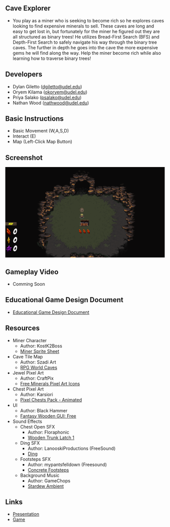 ## Cave Explorer
- You play as a miner who is seeking to become rich so he explores caves looking to find expensive minerals to sell. These caves are long and easy to get lost in, but fortunately for the miner he figured out they are all structured as binary trees! He utilizes Bread-First Search (BFS) and Depth-First Search to safely navigate his way through the binary tree caves. The further in depth he goes into the cave the more expensive gems he will find along the way. Help the miner become rich while also learning how to traverse binary trees!
## Developers
- Dylan Giletto (dgiletto@udel.edu)
- Oryem Kilama (okoryem@udel.edu)
- Priya Salako (psalako@udel.edu)
- Nathan Wood (nathwood@udel.edu)
## Basic Instructions
- Basic Movement (W,A,S,D)
- Interact (E)
- Map (Left-Click Map Button)
## Screenshot
![Gameplay Screenshot](Docs/GameplayScreenshot.png)
## Gameplay Video
- Comming Soon
## Educational Game Design Document
- [Educational Game Design Document](Docs/EGDD.md)
## Resources
- Miner Character
  - Author: KostK2Boss
  - [Miner Sprite Sheet](https://www.deviantart.com/kostk2boss/art/custom-miner-sprites-252465211)
- Cave Tile Map
  - Author: Szadi Art
  - [RPG World Caves](https://assetstore.unity.com/packages/2d/environments/rpg-worlds-caves-167274)
- Jewel Pixel Art
  - Author: CraftPix
  - [Free Minerals Pixel Art Icons](https://assetstore.unity.com/packages/2d/gui/icons/free-minerals-pixel-art-icons-196216)
- Chest Pixel Art
  - Author: Karsiori
  - [Pixel Chests Pack - Animated](https://assetstore.unity.com/packages/2d/environments/pixel-chests-pack-animated-263923)
- UI
  - Author: Black Hammer
  - [Fantasy Wooden GUI: Free](https://assetstore.unity.com/packages/2d/gui/fantasy-wooden-gui-free-103811)
- Sound Effects
  - Chest Open SFX
    - Author: Floraphonic
    - [Wooden Trunk Latch 1](https://pixabay.com/sound-effects/wooden-trunk-latch-1-183944/)
  - Ding SFX
    - Author: LanooskiProductions (FreeSound)
    - [Ding](https://pixabay.com/sound-effects/ding-101377/)
  - Footsteps SFX
    - Author: mypantsfelldown (Freesound)
    - [Concrete Footsteps](https://pixabay.com/sound-effects/concrete-footsteps-6752/)
  - Background Music
    - Author: GameChops
    - [Stardew Ambient](https://www.youtube.com/watch?v=UVWj55mVnrc)
## Links
- [Presentation](https://docs.google.com/presentation/d/1TxCEbdOOUBEuujDoUImwUHh07sRIJH7KjRTX1UZ9f9g/edit?usp=sharing)
- [Game](https://okoryem.github.io/Tree-Explorer/)